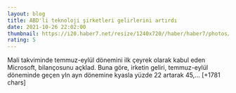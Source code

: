 ```yaml
--- 
layout: blog
title: ABD'li teknoloji şirketleri gelirlerini artırdı
date: 2021-10-26 22:02:00
thumbnail: https://i20.haber7.net/resize/1240x720//haber/haber7/photos/2021/43/abdli_teknoloji_sirketleri_gelirlerini_artirdi_1635285719_924.jpg
rating: 5
---
```

Mali takviminde temmuz-eylül dönemini ilk çeyrek olarak kabul eden Microsoft, bilançosunu açklad.
Buna göre, irketin geliri, temmuz-eylül döneminde geçen yln ayn dönemine kyasla yüzde 22 artarak 45,… [+1781 chars]